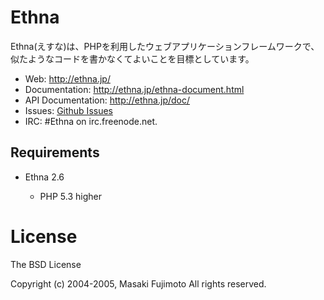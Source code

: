 # Ethna

Ethna(えすな)は、PHPを利用したウェブアプリケーションフレームワークで、似たようなコードを書かなくてよいことを目標としています。

* Web: http://ethna.jp/
* Documentation:  http://ethna.jp/ethna-document.html
* API Documentation: http://ethna.jp/doc/
* Issues: [Github Issues](https://github.com/ethna/ethna/issues)
* IRC: #Ethna on irc.freenode.net.

Requirements
--------------

* Ethna 2.6

  * PHP 5.3 higher

# License

The BSD License

Copyright (c) 2004-2005, Masaki Fujimoto All rights reserved.